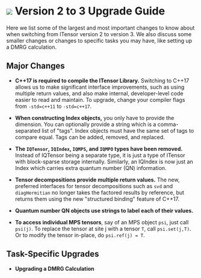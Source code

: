 # <img src="docs/VERSION/upgrade2to3/icon.png" class="largeicon"> Version 2 to 3 Upgrade Guide

Here we list some of the largest and most important changes to know about
when switching from ITensor version 2 to version 3. 
We also discuss some smaller changes or changes to specific tasks you 
may have, like setting up a DMRG calculation.

## Major Changes

* **C++17 is required to compile the ITensor Library.** Switching to C++17
  allows us to make significant interface improvements, such as using 
  multiple return values, and also make internal, developer-level code
  easier to read and maintain. To upgrade, change your
  compiler flags from `-std=c++11` to `-std=c++17`.

* **When constructing  Index objects,** you only have to provide the dimension.
  You can optionally provide a string which is a comma-separated list of "tags".
  Index objects must have the same set of tags to compare equal. Tags can be 
  added, removed, and replaced.

* **The `IQTensor`, `IQIndex`, `IQMPS`, and `IQMPO` types have been removed.**
  Instead of IQTensor being a separate type, it is just a type of ITensor
  with block-sparse storage internally. Similarly, an IQIndex is now just
  an Index which carries extra quantum number (QN) information.

* **Tensor decompositions provide multiple return values.** The new, preferred
  interfaces for tensor decompositions such as `svd` and `diagHermitian` no
  longer takes the factored results by reference, but returns them using the
  new "structured binding" feature of C++17.

* **Quantum number QN objects use strings to label each of their values.** 

* **To access individual MPS tensors**, say of an MPS object `psi`, just
  call `psi(j)`. To replace the tensor at site j with a tensor `T`, call
  `psi.set(j,T)`. Or to modify the tensor in-place, do `psi.ref(j) = T`.

## Task-Specific Upgrades

* **Upgrading a DMRG Calculation**
